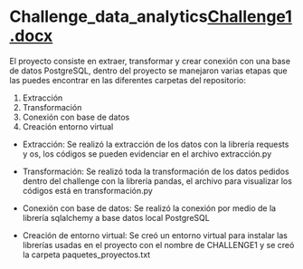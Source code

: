 # Challenge_data_analytics[Challenge1.docx](https://github.com/murillowilmar1/Challenge_data_analytics/files/9795963/Challenge1.docx)

El proyecto consiste en extraer, transformar y crear conexión con una base de datos PostgreSQL, dentro del proyecto se manejaron varias etapas que las puedes encontrar en las diferentes carpetas del repositorio: 


1.	Extracción 
2.	Transformación 
3.	Conexión con base de datos 
4.	Creación entorno virtual 


-	Extracción: Se realizó la extracción de los datos con la librería requests y os, los códigos se pueden evidenciar en el archivo extracción.py


-	Transformación: Se realizó toda la transformación de los datos pedidos dentro del challenge con la librería pandas, el archivo para visualizar los códigos está en transformación.py 



-	Conexión con base de datos: Se realizó la conexión por medio de la librería sqlalchemy a base datos local PostgreSQL


-	Creación de entorno virtual: Se creó un entorno virtual para instalar las librerías usadas en el proyecto con el nombre de CHALLENGE1 y se creó la carpeta paquetes_proyectos.txt




